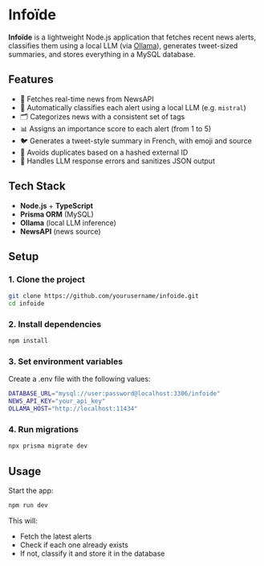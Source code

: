 # Infoïde

**Infoïde** is a lightweight Node.js application that fetches recent news alerts, classifies them using a local LLM (via [Ollama](https://ollama.com)), generates tweet-sized summaries, and stores everything in a MySQL database.

## Features

- 🔎 Fetches real-time news from NewsAPI
- 🧠 Automatically classifies each alert using a local LLM (e.g. `mistral`)
- 🗂 Categorizes news with a consistent set of tags
- 📊 Assigns an importance score to each alert (from 1 to 5)
- 🐦 Generates a tweet-style summary in French, with emoji and source
- 💾 Avoids duplicates based on a hashed external ID
- 🧼 Handles LLM response errors and sanitizes JSON output

## Tech Stack

- **Node.js** + **TypeScript**
- **Prisma ORM** (MySQL)
- **Ollama** (local LLM inference)
- **NewsAPI** (news source)

## Setup

### 1. Clone the project

```bash
git clone https://github.com/yourusername/infoide.git
cd infoide
```
### 2. Install dependencies
```bash
npm install
```
### 3. Set environment variables
Create a .env file with the following values:
```bash
DATABASE_URL="mysql://user:password@localhost:3306/infoide"
NEWS_API_KEY="your_api_key"
OLLAMA_HOST="http://localhost:11434"
```
### 4. Run migrations
```bash
npx prisma migrate dev

```
## Usage
Start the app:

```bash
npm run dev
```
This will:
- Fetch the latest alerts
- Check if each one already exists
- If not, classify it and store it in the database